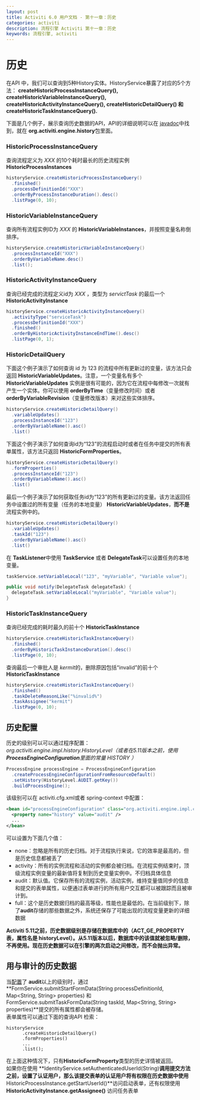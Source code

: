 ```yaml
---
layout: post
title: Activiti 6.0 用户文档 - 第十一章：历史
categories: activiti
description: 流程引擎 Activiti 第十一章：历史
keywords: 流程引擎, activiti
---
```

# 历史
在API 中，我们可以查询到5种History实体。HistoryService暴露了对应的5个方法： **createHistoricProcessInstanceQuery(), createHistoricVariableInstanceQuery(), createHistoricActivityInstanceQuery(), createHistoricDetailQuery() 和 createHistoricTaskInstanceQuery().**  

下面是几个例子，展示查询历史数据的API，API的详细说明可以在 [javadoc](http://activiti.org/javadocs/index.html)中找到，就在 **org.activiti.engine.history**包里面。
### HistoricProcessInstanceQuery
查询流程定义为 *XXX* 的10个耗时最长的历史流程实例 **HistoricProcessInstances**
```java
historyService.createHistoricProcessInstanceQuery()
  .finished()
  .processDefinitionId("XXX")
  .orderByProcessInstanceDuration().desc()
  .listPage(0, 10);
```
### HistoricVariableInstanceQuery
查询所有流程实例ID为 *XXX* 的 **HistoricVariableInstances**，并按照变量名称倒排序。  
```java
historyService.createHistoricVariableInstanceQuery()
  .processInstanceId("XXX")
  .orderByVariableName.desc()
  .list();
```
### HistoricActivityInstanceQuery
查询已经完成的流程定义id为 *XXX* ，类型为 *servictTask* 的最后一个**HistoricActivityInstance**
```java
historyService.createHistoricActivityInstanceQuery()
  .activityType("serviceTask")
  .processDefinitionId("XXX")
  .finished()
  .orderByHistoricActivityInstanceEndTime().desc()
  .listPage(0, 1);
```
### HistoricDetailQuery
下面这个例子演示了如何查询 id 为 123 的流程中所有更新过的变量，该方法只会返回 **HistoricVariableUpdates**。注意，一个变量名有多个 **HistoricVariableUpdates** 实例是很有可能的，因为它在流程中每修改一次就有产生一个实体。你可以使用 **orderByTime**（变量修改时间）或者**orderByVariableRevision**（变量修改版本）来对这些实体排序。
```java
historyService.createHistoricDetailQuery()
  .variableUpdates()
  .processInstanceId("123")
  .orderByVariableName().asc()
  .list()
```
下面这个例子演示了如何查询id为“123”的流程启动时或者在任务中提交的所有表单属性，该方法只返回 **HistoricFormProperties**。
```java
historyService.createHistoricDetailQuery()
  .formProperties()
  .processInstanceId("123")
  .orderByVariableName().asc()
  .list()
```
最后一个例子演示了如何获取任务id为“123”的所有更新过的变量。该方法返回任务中设置过的所有变量（任务的本地变量） **HistoricVariableUpdates**，**而不是**流程实例中的。
```java
historyService.createHistoricDetailQuery()
  .variableUpdates()
  .taskId("123")
  .orderByVariableName().asc()
  .list()
```
在 **TaskListener**中使用 **TaskService** 或者 **DelegateTask**可以设置任务的本地变量。
```java
taskService.setVariableLocal("123", "myVariable", "Variable value");
```
```java
public void notify(DelegateTask delegateTask) {
  delegateTask.setVariableLocal("myVariable", "Variable value");
}
```
### HistoricTaskInstanceQuery
查询已经完成的耗时最久的前十个 **HistoricTaskInstance**
```java
historyService.createHistoricTaskInstanceQuery()
  .finished()
  .orderByHistoricTaskInstanceDuration().desc()
  .listPage(0, 10);
```
查询最后一个审批人是 *kermit*的，删除原因包括“invalid”的前十个**HistoricTaskInstance**
```java
historyService.createHistoricTaskInstanceQuery()
  .finished()
  .taskDeleteReasonLike("%invalid%")
  .taskAssignee("kermit")
  .listPage(0, 10);
```
## 历史配置
历史的级别可以可以通过程序配置：*org.activiti.engine.impl.history.HistoryLevel（或者在5.11版本之前，使用 **ProcessEngineConfiguration**里面的常量 HISTORY ）*
```java
ProcessEngine processEngine = ProcessEngineConfiguration
  .createProcessEngineConfigurationFromResourceDefault()
  .setHistory(HistoryLevel.AUDIT.getKey())
  .buildProcessEngine();
```
该级别可以在 activiti.cfg.xml或者 spring-context 中配置：
```xml
<bean id="processEngineConfiguration" class="org.activiti.engine.impl.cfg.StandaloneInMemProcessEngineConfiguration">
  <property name="history" value="audit" />
  ...
</bean>
```
可以设置为下面几个值：
- none：忽略是所有的历史归档。对于流程执行来说，它的效率是最高的，但是历史信息都被丢了
- activity：所有的实例流程和活动的实例都会被归档。在流程实例结束时，顶级流程实例变量的最新值将复制到历史变量实例中。不归档具体信息
- audit：默认值。它保存所有的流程实例，活动实例，维持变量值同步的信息和提交的表单属性，以便通过表单进行的所有用户交互都可以被跟踪而且被审计到。
- full：这个是历史数据归档的最高等级，性能也是最低的。在当前级别下，除了**audit**存储的那些数据之外，系统还保存了可能出现的流程变量更新的详细数据

**Activiti 5.11之前，历史数据级别是存储在数据库中的（ACT_GE_PROPERTY表，属性名是 historyLevel）。从5.11版本以后，数据库中的该值就被忽略/删除，不再使用。现在历史数据可以在引擎的两次启动之间修改，而不会抛出异常。**
## 用与审计的历史数据
当[配置](https://www.activiti.org/userguide/#historyConfig)了 **audit**以上的级别时，通过 **FormService.submitStartFormData(String processDefinitionId, Map<String, String> properties) 和 FormService.submitTaskFormData(String taskId, Map<String, String> properties)**提交的所有属性都会被存储。  
表单属性可以通过下面的查询API 检索：
```
historyService
      .createHistoricDetailQuery()
      .formProperties()
      ...
      .list();
```
在上面这种情况下，只有**HistoricFormProperty**类型的历史详情被返回。  
如果你在使用 **IdentityService.setAuthenticatedUserId(String)**调用提交方法之前，设置了认证用户，那么该提交表单的认证用户将有权限在历史数据中使用**HistoricProcessInstance.getStartUserId()**访问启动表单，还有权限使用 **HistoricActivityInstance.getAssignee()** 访问任务表单